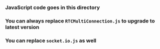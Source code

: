 ### JavaScript code goes in this directory

### You can always replace `RTCMultiConnection.js` to upgrade to latest version

### You can replace `socket.io.js` as well
